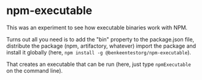 # npm-executable

This was an experiment to see how executable binaries work with NPM. 

Turns out all you need is to add the "bin" property to the package.json file, distribute the package (npm,
artifactory, whatever) import the package and install it globally (here, `npm install -g @benkeentestorg/npm-executable`).

That creates an executable that can be run (here, just type `npmExecutable` on the command line).
